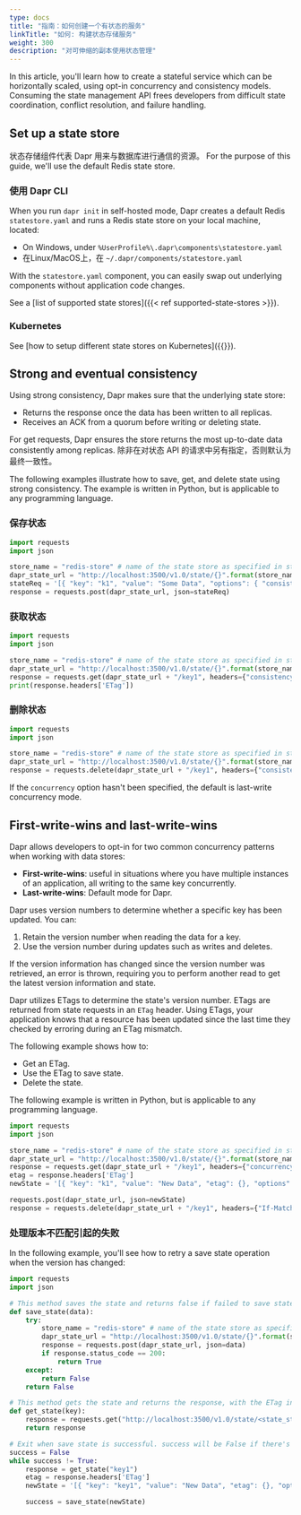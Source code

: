 ```yaml
---
type: docs
title: "指南：如何创建一个有状态的服务"
linkTitle: "如何: 构建状态存储服务"
weight: 300
description: "对可伸缩的副本使用状态管理"
---
```


In this article, you'll learn how to create a stateful service which can be horizontally scaled, using opt-in concurrency and consistency models. Consuming the state management API frees developers from difficult state coordination, conflict resolution, and failure handling.

## Set up a state store

状态存储组件代表 Dapr 用来与数据库进行通信的资源。 For the purpose of this guide, we'll use the default Redis state store.

### 使用 Dapr CLI

When you run `dapr init` in self-hosted mode, Dapr creates a default Redis `statestore.yaml` and runs a Redis state store on your local machine, located:

- On Windows, under `%UserProfile%\.dapr\components\statestore.yaml`
- 在Linux/MacOS上，在 `~/.dapr/components/statestore.yaml`

With the `statestore.yaml` component, you can easily swap out underlying components without application code changes.

See a [list of supported state stores]({{< ref supported-state-stores >}}).

### Kubernetes

See [how to setup different state stores on Kubernetes]({{<ref setup-state-store>}}).

## Strong and eventual consistency

Using strong consistency, Dapr makes sure that the underlying state store:

- Returns the response once the data has been written to all replicas.
- Receives an ACK from a quorum before writing or deleting state.

For get requests, Dapr ensures the store returns the most up-to-date data consistently among replicas. 除非在对状态 API 的请求中另有指定，否则默认为最终一致性。

The following examples illustrate how to save, get, and delete state using strong consistency. The example is written in Python, but is applicable to any programming language.

### 保存状态

```python
import requests
import json

store_name = "redis-store" # name of the state store as specified in state store component yaml file
dapr_state_url = "http://localhost:3500/v1.0/state/{}".format(store_name)
stateReq = '[{ "key": "k1", "value": "Some Data", "options": { "consistency": "strong" }}]'
response = requests.post(dapr_state_url, json=stateReq)
```

### 获取状态

```python
import requests
import json

store_name = "redis-store" # name of the state store as specified in state store component yaml file
dapr_state_url = "http://localhost:3500/v1.0/state/{}".format(store_name)
response = requests.get(dapr_state_url + "/key1", headers={"consistency":"strong"})
print(response.headers['ETag'])
```

### 删除状态

```python
import requests
import json

store_name = "redis-store" # name of the state store as specified in state store component yaml file
dapr_state_url = "http://localhost:3500/v1.0/state/{}".format(store_name)
response = requests.delete(dapr_state_url + "/key1", headers={"consistency":"strong"})
```

If the `concurrency` option hasn't been specified, the default is last-write concurrency mode.

## First-write-wins and last-write-wins

Dapr allows developers to opt-in for two common concurrency patterns when working with data stores:

- **First-write-wins**: useful in situations where you have multiple instances of an application, all writing to the same key concurrently.
- **Last-write-wins**: Default mode for Dapr.

Dapr uses version numbers to determine whether a specific key has been updated. You can:

1. Retain the version number when reading the data for a key.
1. Use the version number during updates such as writes and deletes.

If the version information has changed since the version number was retrieved, an error is thrown, requiring you to perform another read to get the latest version information and state.

Dapr utilizes ETags to determine the state's version number. ETags are returned from state requests in an `ETag` header. Using ETags, your application knows that a resource has been updated since the last time they checked by erroring during an ETag mismatch.

The following example shows how to:

- Get an ETag.
- Use the ETag to save state.
- Delete the state.

The following example is written in Python, but is applicable to any programming language.

```python
import requests
import json

store_name = "redis-store" # name of the state store as specified in state store component yaml file
dapr_state_url = "http://localhost:3500/v1.0/state/{}".format(store_name)
response = requests.get(dapr_state_url + "/key1", headers={"concurrency":"first-write"})
etag = response.headers['ETag']
newState = '[{ "key": "k1", "value": "New Data", "etag": {}, "options": { "concurrency": "first-write" }}]'.format(etag)

requests.post(dapr_state_url, json=newState)
response = requests.delete(dapr_state_url + "/key1", headers={"If-Match": "{}".format(etag)})
```

### 处理版本不匹配引起的失败

In the following example, you'll see how to retry a save state operation when the version has changed:

```python
import requests
import json

# This method saves the state and returns false if failed to save state
def save_state(data):
    try:
        store_name = "redis-store" # name of the state store as specified in state store component yaml file
        dapr_state_url = "http://localhost:3500/v1.0/state/{}".format(store_name)
        response = requests.post(dapr_state_url, json=data)
        if response.status_code == 200:
            return True
    except:
        return False
    return False

# This method gets the state and returns the response, with the ETag in the header -->
def get_state(key):
    response = requests.get("http://localhost:3500/v1.0/state/<state_store_name>/{}".format(key), headers={"concurrency":"first-write"})
    return response

# Exit when save state is successful. success will be False if there's an ETag mismatch -->
success = False
while success != True:
    response = get_state("key1")
    etag = response.headers['ETag']
    newState = '[{ "key": "key1", "value": "New Data", "etag": {}, "options": { "concurrency": "first-write" }}]'.format(etag)

    success = save_state(newState)
```
